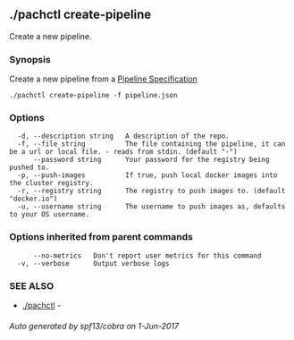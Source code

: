 ## ./pachctl create-pipeline

Create a new pipeline.

### Synopsis


Create a new pipeline from a [Pipeline Specification](../reference/pipeline_spec.html)

```
./pachctl create-pipeline -f pipeline.json
```

### Options

```
  -d, --description string   A description of the repo.
  -f, --file string          The file containing the pipeline, it can be a url or local file. - reads from stdin. (default "-")
      --password string      Your password for the registry being pushed to.
  -p, --push-images          If true, push local docker images into the cluster registry.
  -r, --registry string      The registry to push images to. (default "docker.io")
  -u, --username string      The username to push images as, defaults to your OS username.
```

### Options inherited from parent commands

```
      --no-metrics   Don't report user metrics for this command
  -v, --verbose      Output verbose logs
```

### SEE ALSO
* [./pachctl](./pachctl.md)	 - 

###### Auto generated by spf13/cobra on 1-Jun-2017
